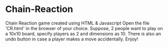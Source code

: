# Chain-Reaction

Chain Reaction game created using HTML &amp; Javascript
Open the file 'CR.html' in the browser of your choice. Suppose, 2 people want to play on a 10x10 board, specify players as 2 and dimensions as 10. There is also an undo button in case a player makes a move accidentally. Enjoy!

